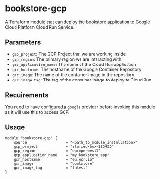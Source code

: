 # bookstore-gcp

A Terraform module that can deploy the bookstore application to Google Cloud Platform Cloud Run Service.

## Parameters

* `gcp_project`: The GCP Project that we are working inside
* `gcp_region`: The primary region we are interacting with
* `gcp_application_name`: The name of the Cloud Run application
* `gcr_hostname`: The hostname of the Google Container Repository
* `gcr_image`: The name of the container image in the repository
* `gcr_image_tag`: The tag of the container image to deploy to Cloud Run


## Requirements

You need to have configured a `google` provider before invoking this module as it will use this to access GCP.


## Usage

```hcl
module "bookstore-gcp" {
    source                  = "<path_to_module_installation>"
    gcp_project             = "storied-box-123455"
    gcp_region              = "europe-west1"
    gcp_application_name    = "my_bookstore_app"
    gcr_hostname            = "eu.gcr.io"
    gcr_image               = "bookstore"
    gcr_image_tag           = "latest"
}
``` 